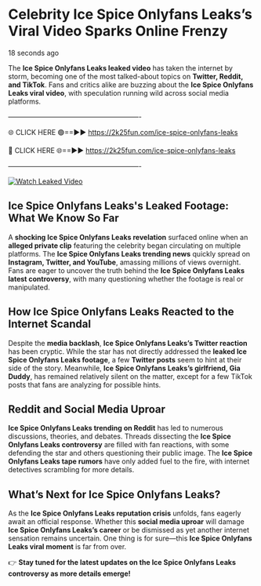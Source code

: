 # Celebrity Ice Spice Onlyfans Leaks’s Viral Video Sparks Online Frenzy

18 seconds ago

The **Ice Spice Onlyfans Leaks leaked video** has taken the internet by storm, becoming one of the most talked-about topics on **Twitter, Reddit, and TikTok**. Fans and critics alike are buzzing about the **Ice Spice Onlyfans Leaks viral video**, with speculation running wild across social media platforms.

———————————————————-

🌐 CLICK HERE 🟢==►► https://2k25fun.com/ice-spice-onlyfans-leaks

🔴 CLICK HERE 🌐==►► https://2k25fun.com/ice-spice-onlyfans-leaks

———————————————————-

[![Watch Leaked Video](https://miro.medium.com/v2/resize:fit:828/format:webp/1*cilzJN44JGOrTw9NJCrNHA.gif "Watch Leaked Video")](https://2k25fun.com/ice-spice-onlyfans-leaks)

## **Ice Spice Onlyfans Leaks's Leaked Footage: What We Know So Far**  
A **shocking Ice Spice Onlyfans Leaks revelation** surfaced online when an **alleged private clip** featuring the celebrity began circulating on multiple platforms. The **Ice Spice Onlyfans Leaks trending news** quickly spread on **Instagram, Twitter, and YouTube**, amassing millions of views overnight. Fans are eager to uncover the truth behind the **Ice Spice Onlyfans Leaks latest controversy**, with many questioning whether the footage is real or manipulated.  

## **How Ice Spice Onlyfans Leaks Reacted to the Internet Scandal**  
Despite the **media backlash**, **Ice Spice Onlyfans Leaks’s Twitter reaction** has been cryptic. While the star has not directly addressed the **leaked Ice Spice Onlyfans Leaks footage**, a few **Twitter posts** seem to hint at their side of the story. Meanwhile, **Ice Spice Onlyfans Leaks’s girlfriend, Gia Duddy**, has remained relatively silent on the matter, except for a few TikTok posts that fans are analyzing for possible hints.  

## **Reddit and Social Media Uproar**  
**Ice Spice Onlyfans Leaks trending on Reddit** has led to numerous discussions, theories, and debates. Threads dissecting the **Ice Spice Onlyfans Leaks controversy** are filled with fan reactions, with some defending the star and others questioning their public image. The **Ice Spice Onlyfans Leaks tape rumors** have only added fuel to the fire, with internet detectives scrambling for more details.  

## **What’s Next for Ice Spice Onlyfans Leaks?**  
As the **Ice Spice Onlyfans Leaks reputation crisis** unfolds, fans eagerly await an official response. Whether this **social media uproar** will damage **Ice Spice Onlyfans Leaks’s career** or be dismissed as yet another internet sensation remains uncertain. One thing is for sure—this **Ice Spice Onlyfans Leaks viral moment** is far from over.  

👉 **Stay tuned for the latest updates on the Ice Spice Onlyfans Leaks controversy as more details emerge!**  